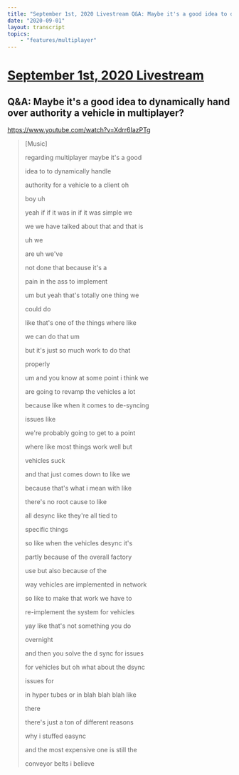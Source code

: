 ```yaml
---
title: "September 1st, 2020 Livestream Q&A: Maybe it's a good idea to dynamically hand over authority a vehicle in multiplayer?"
date: "2020-09-01"
layout: transcript
topics:
    - "features/multiplayer"
---
```

# [September 1st, 2020 Livestream](../2020-09-01.md)
## Q&A: Maybe it's a good idea to dynamically hand over authority a vehicle in multiplayer?
https://www.youtube.com/watch?v=Xdrr6IazPTg
> [Music]
> 
> regarding multiplayer maybe it's a good
> 
> idea to to dynamically handle
> 
> authority for a vehicle to a client oh
> 
> boy uh
> 
> yeah if if it was in if it was simple we
> 
> we we have talked about that and that is
> 
> uh we
> 
> are uh we've
> 
> not done that because it's a
> 
> pain in the ass to implement
> 
> um but yeah that's totally one thing we
> 
> could do
> 
> like that's one of the things where like
> 
> we can do that um
> 
> but it's just so much work to do that
> 
> properly
> 
> um and you know at some point i think we
> 
> are going to revamp the vehicles a lot
> 
> because like when it comes to de-syncing
> 
> issues like
> 
> we're probably going to get to a point
> 
> where like most things work well but
> 
> vehicles suck
> 
> and that just comes down to like we
> 
> because that's what i mean with like
> 
> there's no root cause to like
> 
> all desync like they're all tied to
> 
> specific things
> 
> so like when the vehicles desync it's
> 
> partly because of the overall factory
> 
> use but also because of the
> 
> way vehicles are implemented in network
> 
> so like to make that work we have to
> 
> re-implement the system for vehicles
> 
> yay like that's not something you do
> 
> overnight
> 
> and then you solve the d sync for issues
> 
> for vehicles but oh what about the dsync
> 
> issues for
> 
> in hyper tubes or in blah blah blah like
> 
> there
> 
> there's just a ton of different reasons
> 
> why i stuffed easync
> 
> and the most expensive one is still the
> 
> conveyor belts i believe
> 
